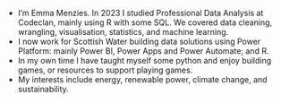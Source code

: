 - I’m Emma Menzies. In 2023 I studied Professional Data Analysis at Codeclan, mainly using R with some SQL. We covered data cleaning, wrangling, visualisation, statistics, and machine learning.
- I now work for Scottish Water building data solutions using Power Platform: mainly Power BI, Power Apps and Power Automate; and R.
- In my own time I have taught myself some python and enjoy building games, or resources to support playing games.
- My interests include energy, renewable power, climate change, and sustainability.

<!---
Emmz900/Emmz900 is a ✨ special ✨ repository because its `README.md` (this file) appears on your GitHub profile.
You can click the Preview link to take a look at your changes.
--->
